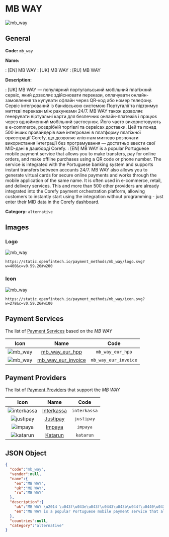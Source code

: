 
# MB WAY 
![mb_way](https://static.openfintech.io/payment_methods/mb_way/logo.svg?w=400&c=v0.59.26#w200)  

## General 
**Code:** `mb_way` 
 
**Name:** 
 
:	[EN] MB WAY 
:	[UK] MB WAY 
:	[RU] MB WAY 
 
**Description:** 
 
: [UK] MB WAY — популярний португальський мобільний платіжний сервіс, який дозволяє здійснювати перекази, оплачувати онлайн-замовлення та купувати офлайн через QR-код або номер телефону. Сервіс інтегрований із банківською системою Португалії та підтримує миттєві перекази між рахунками 24/7. MB WAY також дозволяє генерувати віртуальні карти для безпечних онлайн-платежів і працює через однойменний мобільний застосунок. Його часто використовують в e-commerce, роздрібній торгівлі та сервісах доставки. Цей та понад 500 інших провайдерів вже інтегровані в платформу платіжної оркестрації Corefy, що дозволяє клієнтам миттєво розпочати використання інтеграції без програмування — достатньо ввести свої MID-дані в дашборді Corefy. 
: [EN] MB WAY is a popular Portuguese mobile payment service that allows you to make transfers, pay for online orders, and make offline purchases using a QR code or phone number. The service is integrated with the Portuguese banking system and supports instant transfers between accounts 24/7. MB WAY also allows you to generate virtual cards for secure online payments and works through the mobile application of the same name. It is often used in e-commerce, retail, and delivery services. This and more than 500 other providers are already integrated into the Corefy payment orchestration platform, allowing customers to instantly start using the integration without programming - just enter their MID data in the Corefy dashboard. 
 
**Category:** `alternative` 
 

## Images 

### Logo 
![mb_way](https://static.openfintech.io/payment_methods/mb_way/logo.svg?w=400&c=v0.59.26#w200)  

```
https://static.openfintech.io/payment_methods/mb_way/logo.svg?w=400&c=v0.59.26#w200
```  

### Icon 
![mb_way](https://static.openfintech.io/payment_methods/mb_way/icon.svg?w=278&c=v0.59.26#w100)  

```
https://static.openfintech.io/payment_methods/mb_way/icon.svg?w=278&c=v0.59.26#w100
```  

## Payment Services 
 
The list of [Payment Services](/payment-services/) based on the _MB WAY_ 

|Icon|Name|Code| 
|:---:|:---:|:---:| 
|![mb_way](https://static.openfintech.io/payment_methods/mb_way/icon.svg?w=278&c=v0.59.26#w100) |[mb_way_eur_hpp](/payment-services/mb_way_eur_hpp/)|`mb_way_eur_hpp`| 
|![mb_way](https://static.openfintech.io/payment_methods/mb_way/icon.svg?w=278&c=v0.59.26#w100) |[mb_way_eur_invoice](/payment-services/mb_way_eur_invoice/)|`mb_way_eur_invoice`| 
 

## Payment Providers 
 
The list of [Payment Providers](/payment-providers/) that support the _MB WAY_ 

|Icon|Name|Code| 
|:---:|:---:|:---:| 
|![interkassa](https://static.openfintech.io/payment_providers/interkassa/icon.svg?w=278&c=v0.59.26#w100) |[Interkassa](/payment-providers/interkassa/)|`interkassa`| 
|![justipay](https://static.openfintech.io/payment_providers/justipay/icon.png?w=278&c=v0.59.26#w100) |[Justipay](/payment-providers/justipay/)|`justipay`| 
|![impaya](https://static.openfintech.io/payment_providers/impaya/icon.png?w=278&c=v0.59.26#w100) |[Impaya](/payment-providers/impaya/)|`impaya`| 
|![katarun](https://static.openfintech.io/payment_providers/katarun/icon.png?w=278&c=v0.59.26#w100) |[Katarun](/payment-providers/katarun/)|`katarun`| 
 

## JSON Object 

```json
{
  "code":"mb_way",
  "vendor":null,
  "name":{
    "en":"MB WAY",
    "uk":"MB WAY",
    "ru":"MB WAY"
  },
  "description":{
    "uk":"MB WAY \u2014 \u043f\u043e\u043f\u0443\u043b\u044f\u0440\u043d\u0438\u0439 \u043f\u043e\u0440\u0442\u0443\u0433\u0430\u043b\u044c\u0441\u044c\u043a\u0438\u0439 \u043c\u043e\u0431\u0456\u043b\u044c\u043d\u0438\u0439 \u043f\u043b\u0430\u0442\u0456\u0436\u043d\u0438\u0439 \u0441\u0435\u0440\u0432\u0456\u0441, \u044f\u043a\u0438\u0439 \u0434\u043e\u0437\u0432\u043e\u043b\u044f\u0454 \u0437\u0434\u0456\u0439\u0441\u043d\u044e\u0432\u0430\u0442\u0438 \u043f\u0435\u0440\u0435\u043a\u0430\u0437\u0438, \u043e\u043f\u043b\u0430\u0447\u0443\u0432\u0430\u0442\u0438 \u043e\u043d\u043b\u0430\u0439\u043d-\u0437\u0430\u043c\u043e\u0432\u043b\u0435\u043d\u043d\u044f \u0442\u0430 \u043a\u0443\u043f\u0443\u0432\u0430\u0442\u0438 \u043e\u0444\u043b\u0430\u0439\u043d \u0447\u0435\u0440\u0435\u0437 QR-\u043a\u043e\u0434 \u0430\u0431\u043e \u043d\u043e\u043c\u0435\u0440 \u0442\u0435\u043b\u0435\u0444\u043e\u043d\u0443. \u0421\u0435\u0440\u0432\u0456\u0441 \u0456\u043d\u0442\u0435\u0433\u0440\u043e\u0432\u0430\u043d\u0438\u0439 \u0456\u0437 \u0431\u0430\u043d\u043a\u0456\u0432\u0441\u044c\u043a\u043e\u044e \u0441\u0438\u0441\u0442\u0435\u043c\u043e\u044e \u041f\u043e\u0440\u0442\u0443\u0433\u0430\u043b\u0456\u0457 \u0442\u0430 \u043f\u0456\u0434\u0442\u0440\u0438\u043c\u0443\u0454 \u043c\u0438\u0442\u0442\u0454\u0432\u0456 \u043f\u0435\u0440\u0435\u043a\u0430\u0437\u0438 \u043c\u0456\u0436 \u0440\u0430\u0445\u0443\u043d\u043a\u0430\u043c\u0438 24\/7. MB WAY \u0442\u0430\u043a\u043e\u0436 \u0434\u043e\u0437\u0432\u043e\u043b\u044f\u0454 \u0433\u0435\u043d\u0435\u0440\u0443\u0432\u0430\u0442\u0438 \u0432\u0456\u0440\u0442\u0443\u0430\u043b\u044c\u043d\u0456 \u043a\u0430\u0440\u0442\u0438 \u0434\u043b\u044f \u0431\u0435\u0437\u043f\u0435\u0447\u043d\u0438\u0445 \u043e\u043d\u043b\u0430\u0439\u043d-\u043f\u043b\u0430\u0442\u0435\u0436\u0456\u0432 \u0456 \u043f\u0440\u0430\u0446\u044e\u0454 \u0447\u0435\u0440\u0435\u0437 \u043e\u0434\u043d\u043e\u0439\u043c\u0435\u043d\u043d\u0438\u0439 \u043c\u043e\u0431\u0456\u043b\u044c\u043d\u0438\u0439 \u0437\u0430\u0441\u0442\u043e\u0441\u0443\u043d\u043e\u043a. \u0419\u043e\u0433\u043e \u0447\u0430\u0441\u0442\u043e \u0432\u0438\u043a\u043e\u0440\u0438\u0441\u0442\u043e\u0432\u0443\u044e\u0442\u044c \u0432 e-commerce, \u0440\u043e\u0437\u0434\u0440\u0456\u0431\u043d\u0456\u0439 \u0442\u043e\u0440\u0433\u0456\u0432\u043b\u0456 \u0442\u0430 \u0441\u0435\u0440\u0432\u0456\u0441\u0430\u0445 \u0434\u043e\u0441\u0442\u0430\u0432\u043a\u0438. \u0426\u0435\u0439 \u0442\u0430 \u043f\u043e\u043d\u0430\u0434 500 \u0456\u043d\u0448\u0438\u0445 \u043f\u0440\u043e\u0432\u0430\u0439\u0434\u0435\u0440\u0456\u0432 \u0432\u0436\u0435 \u0456\u043d\u0442\u0435\u0433\u0440\u043e\u0432\u0430\u043d\u0456 \u0432 \u043f\u043b\u0430\u0442\u0444\u043e\u0440\u043c\u0443 \u043f\u043b\u0430\u0442\u0456\u0436\u043d\u043e\u0457 \u043e\u0440\u043a\u0435\u0441\u0442\u0440\u0430\u0446\u0456\u0457 Corefy, \u0449\u043e \u0434\u043e\u0437\u0432\u043e\u043b\u044f\u0454 \u043a\u043b\u0456\u0454\u043d\u0442\u0430\u043c \u043c\u0438\u0442\u0442\u0454\u0432\u043e \u0440\u043e\u0437\u043f\u043e\u0447\u0430\u0442\u0438 \u0432\u0438\u043a\u043e\u0440\u0438\u0441\u0442\u0430\u043d\u043d\u044f \u0456\u043d\u0442\u0435\u0433\u0440\u0430\u0446\u0456\u0457 \u0431\u0435\u0437 \u043f\u0440\u043e\u0433\u0440\u0430\u043c\u0443\u0432\u0430\u043d\u043d\u044f \u2014 \u0434\u043e\u0441\u0442\u0430\u0442\u043d\u044c\u043e \u0432\u0432\u0435\u0441\u0442\u0438 \u0441\u0432\u043e\u0457 MID-\u0434\u0430\u043d\u0456 \u0432 \u0434\u0430\u0448\u0431\u043e\u0440\u0434\u0456 Corefy.",
    "en":"MB WAY is a popular Portuguese mobile payment service that allows you to make transfers, pay for online orders, and make offline purchases using a QR code or phone number. The service is integrated with the Portuguese banking system and supports instant transfers between accounts 24\/7. MB WAY also allows you to generate virtual cards for secure online payments and works through the mobile application of the same name. It is often used in e-commerce, retail, and delivery services. This and more than 500 other providers are already integrated into the Corefy payment orchestration platform, allowing customers to instantly start using the integration without programming - just enter their MID data in the Corefy dashboard."
  },
  "countries":null,
  "category":"alternative"
}
```  
